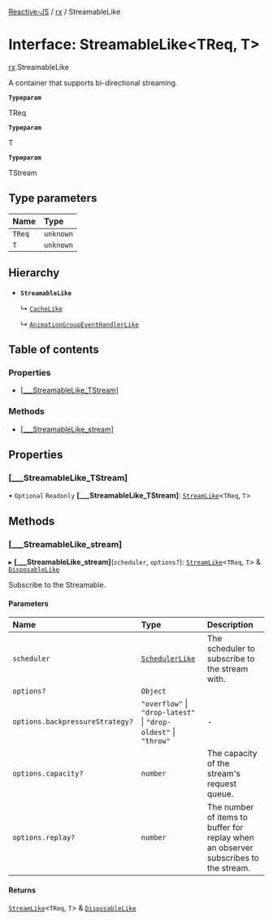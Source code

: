 [Reactive-JS](../README.md) / [rx](../modules/rx.md) / StreamableLike

# Interface: StreamableLike<TReq, T\>

[rx](../modules/rx.md).StreamableLike

A container that supports bi-directional streaming.

**`Typeparam`**

TReq

**`Typeparam`**

T

**`Typeparam`**

TStream

## Type parameters

| Name | Type |
| :------ | :------ |
| `TReq` | `unknown` |
| `T` | `unknown` |

## Hierarchy

- **`StreamableLike`**

  ↳ [`CacheLike`](rx.CacheLike.md)

  ↳ [`AnimationGroupEventHandlerLike`](rx.AnimationGroupEventHandlerLike.md)

## Table of contents

### Properties

- [[\_\_\_StreamableLike\_TStream]](rx.StreamableLike.md#[___streamablelike_tstream])

### Methods

- [[\_\_\_StreamableLike\_stream]](rx.StreamableLike.md#[___streamablelike_stream])

## Properties

### [\_\_\_StreamableLike\_TStream]

• `Optional` `Readonly` **[\_\_\_StreamableLike\_TStream]**: [`StreamLike`](rx.StreamLike.md)<`TReq`, `T`\>

## Methods

### [\_\_\_StreamableLike\_stream]

▸ **[___StreamableLike_stream]**(`scheduler`, `options?`): [`StreamLike`](rx.StreamLike.md)<`TReq`, `T`\> & [`DisposableLike`](util.DisposableLike.md)

Subscribe to the Streamable.

#### Parameters

| Name | Type | Description |
| :------ | :------ | :------ |
| `scheduler` | [`SchedulerLike`](util.SchedulerLike.md) | The scheduler to subscribe to the stream with. |
| `options?` | `Object` |  |
| `options.backpressureStrategy?` | ``"overflow"`` \| ``"drop-latest"`` \| ``"drop-oldest"`` \| ``"throw"`` | - |
| `options.capacity?` | `number` | The capacity of the stream's request queue. |
| `options.replay?` | `number` | The number of items to buffer for replay when an observer subscribes to the stream. |

#### Returns

[`StreamLike`](rx.StreamLike.md)<`TReq`, `T`\> & [`DisposableLike`](util.DisposableLike.md)
